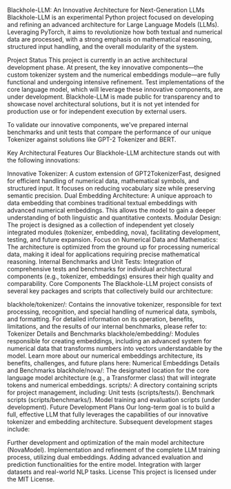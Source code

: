 Blackhole-LLM: An Innovative Architecture for Next-Generation LLMs
Blackhole-LLM is an experimental Python project focused on developing and refining an advanced architecture for Large Language Models (LLMs). Leveraging PyTorch, it aims to revolutionize how both textual and numerical data are processed, with a strong emphasis on mathematical reasoning, structured input handling, and the overall modularity of the system.

Project Status
This project is currently in an active architectural development phase. At present, the key innovative components—the custom tokenizer system and the numerical embeddings module—are fully functional and undergoing intensive refinement. Test implementations of the core language model, which will leverage these innovative components, are under development. Blackhole-LLM is made public for transparency and to showcase novel architectural solutions, but it is not yet intended for production use or for independent execution by external users.

To validate our innovative components, we've prepared internal benchmarks and unit tests that compare the performance of our unique Tokenizer against solutions like GPT-2 Tokenizer and BERT.

Key Architectural Features
Our Blackhole-LLM architecture stands out with the following innovations:

Innovative Tokenizer: A custom extension of GPT2TokenizerFast, designed for efficient handling of numerical data, mathematical symbols, and structured input. It focuses on reducing vocabulary size while preserving semantic precision.
Dual Embedding Architecture: A unique approach to data embedding that combines traditional textual embeddings with advanced numerical embeddings. This allows the model to gain a deeper understanding of both linguistic and quantitative contexts.
Modular Design: The project is designed as a collection of independent yet closely integrated modules (tokenizer, embedding, nova), facilitating development, testing, and future expansion.
Focus on Numerical Data and Mathematics: The architecture is optimized from the ground up for processing numerical data, making it ideal for applications requiring precise mathematical reasoning.
Internal Benchmarks and Unit Tests: Integration of comprehensive tests and benchmarks for individual architectural components (e.g., tokenizer, embeddings) ensures their high quality and comparability.
Core Components
The Blackhole-LLM project consists of several key packages and scripts that collectively build our architecture:

blackhole/tokenizer/: Contains the innovative tokenizer, responsible for text processing, recognition, and special handling of numerical data, symbols, and formatting.
For detailed information on its operation, benefits, limitations, and the results of our internal benchmarks, please refer to: Tokenizer Details and Benchmarks
blackhole/embedding/: Modules responsible for creating embeddings, including an advanced system for numerical data that transforms numbers into vectors understandable by the model.
Learn more about our numerical embeddings architecture, its benefits, challenges, and future plans here: Numerical Embeddings Details and Benchmarks
blackhole/nova/: The designated location for the core language model architecture (e.g., a Transformer class) that will integrate tokens and numerical embeddings.
scripts/: A directory containing scripts for project management, including:
Unit tests (scripts/tests/).
Benchmark scripts (scripts/benchmarks/).
Model training and evaluation scripts (under development).
Future Development Plans
Our long-term goal is to build a full, effective LLM that fully leverages the capabilities of our innovative tokenizer and embedding architecture. Subsequent development stages include:

Further development and optimization of the main model architecture (NovaModel).
Implementation and refinement of the complete LLM training process, utilizing dual embeddings.
Adding advanced evaluation and prediction functionalities for the entire model.
Integration with larger datasets and real-world NLP tasks.
License
This project is licensed under the MIT License.